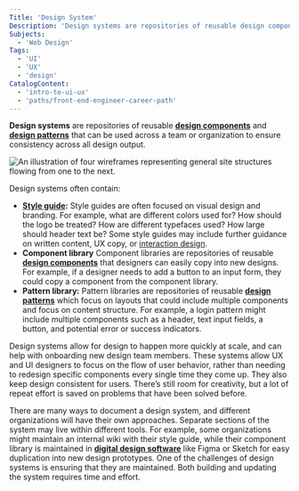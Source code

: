 ```yaml
---
Title: 'Design System'
Description: 'Design systems are repositories of reusable design components and design patterns that can be used across a team or organization to ensure consistency across all design output.'
Subjects:
  - 'Web Design'
Tags:
  - 'UI'
  - 'UX'
  - 'design'
CatalogContent:
  - 'intro-to-ui-ux'
  - 'paths/front-end-engineer-career-path'
---
```


**Design systems** are repositories of reusable **[design components](https://www.codecademy.com/resources/docs/uiux/design-component)** and **[design patterns](https://www.codecademy.com/resources/docs/uiux/design-pattern)** that can be used across a team or organization to ensure consistency across all design output.

![An illustration of four wireframes representing general site structures flowing from one to the next.](https://raw.githubusercontent.com/Codecademy/docs/main/media/design-system.png)

Design systems often contain:

- **[Style guide](https://www.codecademy.com/resources/docs/uiux/style-guide):** Style guides are often focused on visual design and branding. For example, what are different colors used for? How should the logo be treated? How are different typefaces used? How large should header text be? Some style guides may include further guidance on written content, UX copy, or [interaction design](https://www.codecademy.com/resources/docs/uiux/interaction-design).
- **Component library** Component libraries are repositories of reusable **[design components](ttps://www.codecademy.com/resources/docs/uiux/design-component)** that designers can easily copy into new designs. For example, if a designer needs to add a button to an input form, they could copy a component from the component library.
- **Pattern library:** Pattern libraries are repositories of reusable **[design patterns](https://www.codecademy.com/resources/docs/uiux/design-pattern)** which focus on layouts that could include multiple components and focus on content structure. For example, a login pattern might include multiple components such as a header, text input fields, a button, and potential error or success indicators.

Design systems allow for design to happen more quickly at scale, and can help with onboarding new design team members. These systems allow UX and UI designers to focus on the flow of user behavior, rather than needing to redesign specific components every single time they come up. They also keep design consistent for users. There’s still room for creativity, but a lot of repeat effort is saved on problems that have been solved before.

There are many ways to document a design system, and different organizations will have their own approaches. Separate sections of the system may live within different tools. For example, some organizations might maintain an internal wiki with their style guide, while their component library is maintained in **[digital design software](https://www.codecademy.com/resources/docs/uiux/design-software)** like Figma or Sketch for easy duplication into new design prototypes. One of the challenges of design systems is ensuring that they are maintained. Both building and updating the system requires time and effort.

